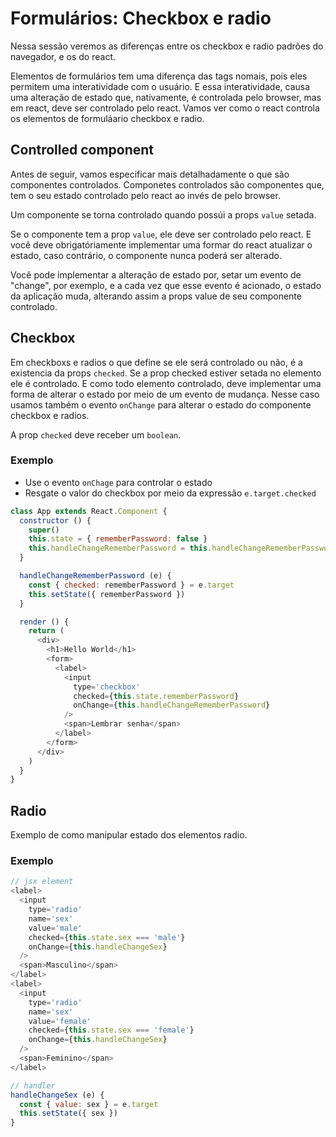 # Formulários: Checkbox e radio

Nessa sessão veremos as diferenças entre os checkbox e radio padrões do
navegador, e os do react.

Elementos de formulários tem uma diferença das tags nomais, pois eles 
permitem uma interatividade com o usuário. E essa interatividade, causa
uma alteração de estado que, nativamente, é controlada pelo browser, mas em
react, deve ser controlado pelo react. Vamos ver como o react controla
os elementos de formuláario checkbox e radio.

## Controlled component

Antes de seguir, vamos especificar mais detalhadamente o que são componentes
controlados. Componetes controlados são componentes que, tem o seu estado
controlado pelo react ao invés de pelo browser.

Um componente se torna controlado quando possúi a props `value` setada.

Se o componente tem a prop `value`, ele deve ser controlado pelo react.
E você deve obrigatóriamente implementar uma formar do react atualizar o estado,
caso contrário, o componente nunca poderá ser alterado.

Você pode implementar a alteração de estado por, setar um evento de "change", por
exemplo, e a cada vez que esse evento é acionado, o estado da aplicação muda,
alterando assim a props value de seu componente controlado.

## Checkbox

Em checkboxs e radios o que define se ele será controlado ou não, é a existencia
da props `checked`. Se a prop checked estiver setada no elemento ele é controlado.
E como todo elemento controlado, deve implementar uma forma de alterar o estado por
meio de um evento de mudança. Nesse caso usamos também o evento `onChange` para
alterar o estado do componente checkbox e radios.

A prop `checked` deve receber um `boolean`.

### Exemplo

- Use o evento `onChage` para controlar o estado
- Resgate o valor do checkbox por meio da expressão `e.target.checked`

```js
class App extends React.Component {
  constructor () {
    super()
    this.state = { rememberPassword: false }
    this.handleChangeRememberPassword = this.handleChangeRememberPassword.bind(this)
  }

  handleChangeRememberPassword (e) {
    const { checked: rememberPassword } = e.target
    this.setState({ rememberPassword })
  }

  render () {
    return (
      <div>
        <h1>Hello World</h1>
        <form>
          <label>
            <input
              type='checkbox'
              checked={this.state.rememberPassword}
              onChange={this.handleChangeRememberPassword}
            />
            <span>Lembrar senha</span>
          </label>
        </form>
      </div>
    )
  }
}
```

## Radio

Exemplo de como manipular estado dos elementos radio.

### Exemplo

```js
// jsx element
<label>
  <input
    type='radio'
    name='sex'
    value='male'
    checked={this.state.sex === 'male'}
    onChange={this.handleChangeSex}
  />
  <span>Masculino</span>
</label>
<label>
  <input
    type='radio'
    name='sex'
    value='female'
    checked={this.state.sex === 'female'}
    onChange={this.handleChangeSex}
  />
  <span>Feminino</span>
</label>

// handler
handleChangeSex (e) {
  const { value: sex } = e.target
  this.setState({ sex })
}
```


